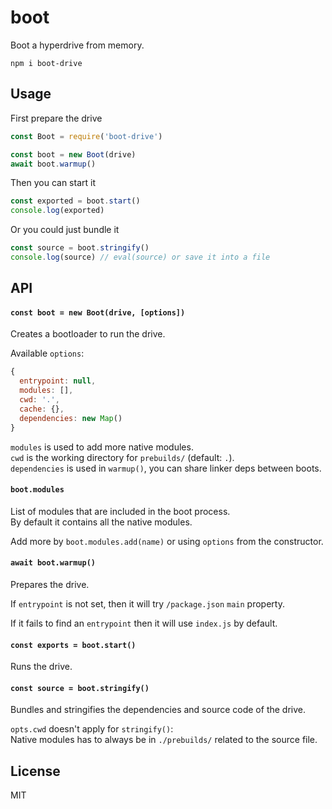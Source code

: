 # boot

Boot a hyperdrive from memory.

```
npm i boot-drive
```

## Usage
First prepare the drive
```js
const Boot = require('boot-drive')

const boot = new Boot(drive)
await boot.warmup()
```

Then you can start it
```js
const exported = boot.start()
console.log(exported)
```

Or you could just bundle it
```js
const source = boot.stringify()
console.log(source) // eval(source) or save it into a file
```

## API

#### `const boot = new Boot(drive, [options])`

Creates a bootloader to run the drive.

Available `options`:
```js
{
  entrypoint: null,
  modules: [],
  cwd: '.',
  cache: {},
  dependencies: new Map()
}
```

`modules` is used to add more native modules.\
`cwd` is the working directory for `prebuilds/` (default: `.`).\
`dependencies` is used in `warmup()`, you can share linker deps between boots.

#### `boot.modules`

List of modules that are included in the boot process.\
By default it contains all the native modules.

Add more by `boot.modules.add(name)` or using `options` from the constructor.

#### `await boot.warmup()`

Prepares the drive.

If `entrypoint` is not set, then it will try `/package.json` `main` property.

If it fails to find an `entrypoint` then it will use `index.js` by default.

#### `const exports = boot.start()`

Runs the drive.

#### `const source = boot.stringify()`

Bundles and stringifies the dependencies and source code of the drive.

`opts.cwd` doesn't apply for `stringify()`:\
Native modules has to always be in `./prebuilds/` related to the source file.

## License
MIT
